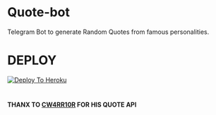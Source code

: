 # Quote-bot
Telegram Bot to generate Random Quotes from famous personalities.

# DEPLOY

[![Deploy To Heroku](https://www.herokucdn.com/deploy/button.svg)](https://heroku.com/deploy?template=https://github.com/Benchamxd/Quote-bot)
#

**THANX TO [CW4RR10R](https://github.com/CW4RR10R) FOR HIS QUOTE API**

